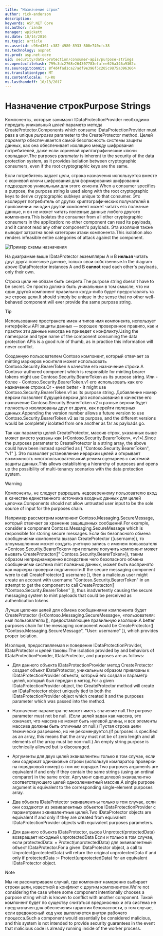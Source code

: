 ```yaml
---
title: "Назначение строк"
author: rick-anderson
description: 
keywords: ASP.NET Core
ms.author: riande
manager: wpickett
ms.date: 10/14/2016
ms.topic: article
ms.assetid: c96ed361-c382-4980-8933-800e740cfc38
ms.technology: aspnet
ms.prod: asp.net-core
uid: security/data-protection/consumer-apis/purpose-strings
ms.openlocfilehash: 799c3dc2768e264307783efafee626a346a9362c
ms.sourcegitcommit: 8f4d4fad1ca27adf9e396f5c205c9875a3963664
ms.translationtype: MT
ms.contentlocale: ru-RU
ms.lasthandoff: 10/13/2017
---
```

# <a name="purpose-strings"></a><span data-ttu-id="90e0a-103">Назначение строк</span><span class="sxs-lookup"><span data-stu-id="90e0a-103">Purpose Strings</span></span>

<a name="data-protection-consumer-apis-purposes"></a>

<span data-ttu-id="90e0a-104">Компоненты, которые занимают IDataProtectionProvider необходимо передать уникальный *целей* параметр метода CreateProtector.</span><span class="sxs-lookup"><span data-stu-id="90e0a-104">Components which consume IDataProtectionProvider must pass a unique *purposes* parameter to the CreateProtector method.</span></span> <span data-ttu-id="90e0a-105">Целей *параметр* обеспечивается самой безопасность системы защиты данных, как она обеспечивает изоляцию между шифрования потребителей, даже если корневой криптографические ключи совпадают.</span><span class="sxs-lookup"><span data-stu-id="90e0a-105">The purposes *parameter* is inherent to the security of the data protection system, as it provides isolation between cryptographic consumers, even if the root cryptographic keys are the same.</span></span>

<span data-ttu-id="90e0a-106">Если потребитель задает цели, строка назначения используется вместе с корневой ключи шифрования для формирования шифрования подразделов уникальным для этого клиента.</span><span class="sxs-lookup"><span data-stu-id="90e0a-106">When a consumer specifies a purpose, the purpose string is used along with the root cryptographic keys to derive cryptographic subkeys unique to that consumer.</span></span> <span data-ttu-id="90e0a-107">Это изолирует потребитель от других криптографических получателей в приложении: ни один другой компонент может читать его полезные данные, и он не может читать полезные данные любого другого компонента.</span><span class="sxs-lookup"><span data-stu-id="90e0a-107">This isolates the consumer from all other cryptographic consumers in the application: no other component can read its payloads, and it cannot read any other component's payloads.</span></span> <span data-ttu-id="90e0a-108">Эта изоляция также выводит затратна всей категории атаки компонента.</span><span class="sxs-lookup"><span data-stu-id="90e0a-108">This isolation also renders infeasible entire categories of attack against the component.</span></span>

![Пример схемы назначения](purpose-strings/_static/purposes.png)

<span data-ttu-id="90e0a-110">На диаграмме выше IDataProtector экземпляры A и B **нельзя** читать друг друга полезные данные, только свои собственные.</span><span class="sxs-lookup"><span data-stu-id="90e0a-110">In the diagram above IDataProtector instances A and B **cannot** read each other's payloads, only their own.</span></span>

<span data-ttu-id="90e0a-111">Строка цели не обязан быть секрета.</span><span class="sxs-lookup"><span data-stu-id="90e0a-111">The purpose string doesn't have to be secret.</span></span> <span data-ttu-id="90e0a-112">Он просто должно быть уникальным в том смысле, что ни один другой компонент правильно когда-либо будет предоставлять та же строка цели.</span><span class="sxs-lookup"><span data-stu-id="90e0a-112">It should simply be unique in the sense that no other well-behaved component will ever provide the same purpose string.</span></span>

>[!TIP]
> <span data-ttu-id="90e0a-113">Использование пространств имен и типов имя компонента, использует интерфейсы API защиты данных — хорошее проверенное правило, как и практик эти данные никогда не приведет к конфликту.</span><span class="sxs-lookup"><span data-stu-id="90e0a-113">Using the namespace and type name of the component consuming the data protection APIs is a good rule of thumb, as in practice this information will never conflict.</span></span>
>
><span data-ttu-id="90e0a-114">Созданную пользователем Contoso компонент, который отвечает за minting маркеров носителя может использовать Contoso.Security.BearerToken в качестве его назначение строки.</span><span class="sxs-lookup"><span data-stu-id="90e0a-114">A Contoso-authored component which is responsible for minting bearer tokens might use Contoso.Security.BearerToken as its purpose string.</span></span> <span data-ttu-id="90e0a-115">Или - более - Contoso.Security.BearerToken.v1 его использовать как его назначение строки.</span><span class="sxs-lookup"><span data-stu-id="90e0a-115">Or - even better - it might use Contoso.Security.BearerToken.v1 as its purpose string.</span></span> <span data-ttu-id="90e0a-116">Добавление номер версии позволяет будущей версии для использования в качестве его назначение Contoso.Security.BearerToken.v2 и разные версии будет полностью изолированы друг от друга, как перейти полезных данных.</span><span class="sxs-lookup"><span data-stu-id="90e0a-116">Appending the version number allows a future version to use Contoso.Security.BearerToken.v2 as its purpose, and the different versions would be completely isolated from one another as far as payloads go.</span></span>

<span data-ttu-id="90e0a-117">Так как параметр целей CreateProtector, массив строк, указанных выше может вместо указаны как [«Contoso.Security.BearerToken», «v1»].</span><span class="sxs-lookup"><span data-stu-id="90e0a-117">Since the purposes parameter to CreateProtector is a string array, the above could have been instead specified as [ "Contoso.Security.BearerToken", "v1" ].</span></span> <span data-ttu-id="90e0a-118">Это позволяет установление иерархии целей и открывает возможность многопользовательский режим сценариев с системой защиты данных.</span><span class="sxs-lookup"><span data-stu-id="90e0a-118">This allows establishing a hierarchy of purposes and opens up the possibility of multi-tenancy scenarios with the data protection system.</span></span>

<a name="data-protection-contoso-purpose"></a>

>[!WARNING]
> <span data-ttu-id="90e0a-119">Компоненты, не следует разрешать недоверенному пользователю вход в качестве единственного источника входных данных для целей цепочки.</span><span class="sxs-lookup"><span data-stu-id="90e0a-119">Components should not allow untrusted user input to be the sole source of input for the purposes chain.</span></span>
>
><span data-ttu-id="90e0a-120">Например рассмотрим компонент Contoso.Messaging.SecureMessage, который отвечает за хранение защищенных сообщений.</span><span class="sxs-lookup"><span data-stu-id="90e0a-120">For example, consider a component Contoso.Messaging.SecureMessage which is responsible for storing secure messages.</span></span> <span data-ttu-id="90e0a-121">Если бы безопасного обмена сообщениями компонента вызвал CreateProtector ([username]), то злоумышленник может создать учетную запись с именем пользователя «Contoso.Security.BearerToken» при попытке получить компонент может вызвать CreateProtector([" Contoso.Security.BearerToken»]), таким образом непреднамеренно вследствие чего безопасного обмена сообщениями система mint полезных данных, может быть воспринято как маркеры проверки подлинности.</span><span class="sxs-lookup"><span data-stu-id="90e0a-121">If the secure messaging component were to call CreateProtector([ username ]), then a malicious user might create an account with username "Contoso.Security.BearerToken" in an attempt to get the component to call CreateProtector([ "Contoso.Security.BearerToken" ]), thus inadvertently causing the secure messaging system to mint payloads that could be perceived as authentication tokens.</span></span>
>
><span data-ttu-id="90e0a-122">Лучше цепочки целей для обмена сообщениями компонента будет CreateProtector ([«Contoso.Messaging.SecureMessage», «пользователя: имя пользователя»]), предоставляющее правильную изоляции.</span><span class="sxs-lookup"><span data-stu-id="90e0a-122">A better purposes chain for the messaging component would be CreateProtector([ "Contoso.Messaging.SecureMessage", "User: username" ]), which provides proper isolation.</span></span>

<span data-ttu-id="90e0a-123">Изоляция, предоставляемая и поведение IDataProtectionProvider, IDataProtector и целей таковы:</span><span class="sxs-lookup"><span data-stu-id="90e0a-123">The isolation provided by and behaviors of IDataProtectionProvider, IDataProtector, and purposes are as follows:</span></span>

* <span data-ttu-id="90e0a-124">Для данного объекта IDataProtectionProvider метод CreateProtector создает объект IDataProtector, уникальным образом привязаны к IDataProtectionProvider объекта, который его создал и параметр целей, который был передан в метод.</span><span class="sxs-lookup"><span data-stu-id="90e0a-124">For a given IDataProtectionProvider object, the CreateProtector method will create an IDataProtector object uniquely tied to both the IDataProtectionProvider object which created it and the purposes parameter which was passed into the method.</span></span>

* <span data-ttu-id="90e0a-125">Назначение параметра не может иметь значение null.</span><span class="sxs-lookup"><span data-stu-id="90e0a-125">The purpose parameter must not be null.</span></span> <span data-ttu-id="90e0a-126">(Если целей задан как массив, это означает, что массив не может быть нулевой длины, и все элементы массива должны быть отличным от null.) Пустая строка цели технически разрешено, но не рекомендуется.</span><span class="sxs-lookup"><span data-stu-id="90e0a-126">(If purposes is specified as an array, this means that the array must not be of zero length and all elements of the array must be non-null.) An empty string purpose is technically allowed but is discouraged.</span></span>

* <span data-ttu-id="90e0a-127">Аргументы для двух целей эквивалентны только в том случае, если они содержат одинаковые строки (используя компаратор проверки на порядковый номер) в том же порядке.</span><span class="sxs-lookup"><span data-stu-id="90e0a-127">Two purposes arguments are equivalent if and only if they contain the same strings (using an ordinal comparer) in the same order.</span></span> <span data-ttu-id="90e0a-128">Аргумент одноцелевой эквивалентно соответствующего целей одноэлементный массив.</span><span class="sxs-lookup"><span data-stu-id="90e0a-128">A single purpose argument is equivalent to the corresponding single-element purposes array.</span></span>

* <span data-ttu-id="90e0a-129">Два объекта IDataProtector эквивалентны только в том случае, если они создаются из эквивалентных объектов IDataProtectionProvider с параметрами эквивалентные целей.</span><span class="sxs-lookup"><span data-stu-id="90e0a-129">Two IDataProtector objects are equivalent if and only if they are created from equivalent IDataProtectionProvider objects with equivalent purposes parameters.</span></span>

* <span data-ttu-id="90e0a-130">Для данного объекта IDataProtector, вызов Unprotect(protectedData) возвращает исходный unprotectedData Если и только в том случае, если protectedData: = Protect(unprotectedData) для эквивалентный объект IDataProtector.</span><span class="sxs-lookup"><span data-stu-id="90e0a-130">For a given IDataProtector object, a call to Unprotect(protectedData) will return the original unprotectedData if and only if protectedData := Protect(unprotectedData) for an equivalent IDataProtector object.</span></span>

> [!NOTE]
> <span data-ttu-id="90e0a-131">Мы не рассматриваем случай, где компонент намеренно выбирает строки цели, известной в конфликт с другим компонентом.</span><span class="sxs-lookup"><span data-stu-id="90e0a-131">We're not considering the case where some component intentionally chooses a purpose string which is known to conflict with another component.</span></span> <span data-ttu-id="90e0a-132">Такой компонент будет по существу считаться вредоносных и эта система не предназначен для обеспечения гарантии безопасности, в том случае, если вредоносный код уже выполняется внутри рабочего процесса.</span><span class="sxs-lookup"><span data-stu-id="90e0a-132">Such a component would essentially be considered malicious, and this system is not intended to provide security guarantees in the event that malicious code is already running inside of the worker process.</span></span>
